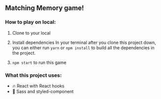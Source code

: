 ## Matching Memory game!

### How to play on local:

1. Clone to your local

2. Install dependencies
   In your terminal after you clone this project down, you can either run `yarn` or `npm install` to build all the dependencies in the project.
   
3. `npm start` to run this game

### What this project uses:

- :fire: React with React hooks
- :rose: Sass and styled-component

